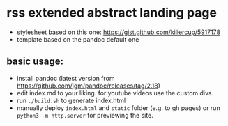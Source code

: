 # rss extended abstract landing page
- stylesheet based on this one: https://gist.github.com/killercup/5917178
- template based on the pandoc default one

## basic usage:
- install pandoc (latest version from https://github.com/jgm/pandoc/releases/tag/2.18)
- edit index.md to your liking. for youtube videos use the custom divs.
- run `./build.sh` to generate index.html
- manually deploy `index.html` and `static` folder (e.g. to gh pages) or run `python3 -m http.server` for previewing the site.
